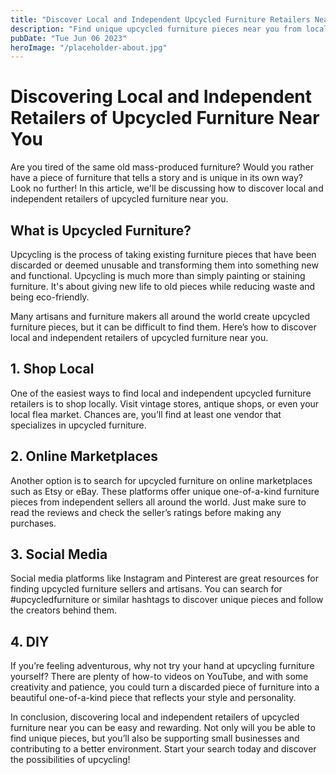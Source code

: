 ```yaml
---
title: "Discover Local and Independent Upcycled Furniture Retailers Near You"
description: "Find unique upcycled furniture pieces near you from local and independent retailers. Discover the best upcycled furniture choices at an affordable price that match your taste and style."
pubDate: "Tue Jun 06 2023"
heroImage: "/placeholder-about.jpg"
---
```


# Discovering Local and Independent Retailers of Upcycled Furniture Near You

Are you tired of the same old mass-produced furniture? Would you rather have a piece of furniture that tells a story and is unique in its own way? Look no further! In this article, we&#39;ll be discussing how to discover local and independent retailers of upcycled furniture near you.

## What is Upcycled Furniture?

Upcycling is the process of taking existing furniture pieces that have been discarded or deemed unusable and transforming them into something new and functional. Upcycling is much more than simply painting or staining furniture. It&#39;s about giving new life to old pieces while reducing waste and being eco-friendly.

Many artisans and furniture makers all around the world create upcycled furniture pieces, but it can be difficult to find them. Here’s how to discover local and independent retailers of upcycled furniture near you.

## 1. Shop Local

One of the easiest ways to find local and independent upcycled furniture retailers is to shop locally. Visit vintage stores, antique shops, or even your local flea market. Chances are, you’ll find at least one vendor that specializes in upcycled furniture.

## 2. Online Marketplaces

Another option is to search for upcycled furniture on online marketplaces such as Etsy or eBay. These platforms offer unique one-of-a-kind furniture pieces from independent sellers all around the world. Just make sure to read the reviews and check the seller’s ratings before making any purchases.

## 3. Social Media

Social media platforms like Instagram and Pinterest are great resources for finding upcycled furniture sellers and artisans. You can search for #upcycledfurniture or similar hashtags to discover unique pieces and follow the creators behind them.

## 4. DIY

If you’re feeling adventurous, why not try your hand at upcycling furniture yourself? There are plenty of how-to videos on YouTube, and with some creativity and patience, you could turn a discarded piece of furniture into a beautiful one-of-a-kind piece that reflects your style and personality.

In conclusion, discovering local and independent retailers of upcycled furniture near you can be easy and rewarding. Not only will you be able to find unique pieces, but you’ll also be supporting small businesses and contributing to a better environment. Start your search today and discover the possibilities of upcycling!